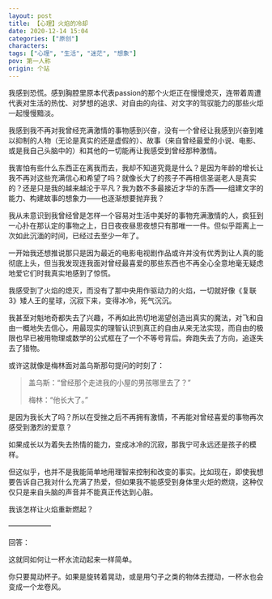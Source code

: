 ```yaml
---
layout: post
title: 【心理】火焰的冷却
date: 2020-12-14 15:04
categories: ["原创"]
characters: 
tags: ["心理", "生活", "迷茫", "想象"]
pov: 第一人称
origin: 个站
---
```


我感到恐慌。感到胸腔里原本代表passion的那个火炬正在慢慢熄灭，连带着周遭代表对生活的热忱、对梦想的追求、对自由的向往、对文字的驾驭能力的那些火炬一起慢慢黯淡。

我感到我不再对我曾经充满激情的事物感到兴奋，没有一个曾经让我感到兴奋到难以抑制的人物（无论是真实的还是虚假的）、故事（来自曾经最爱的小说、电影、或是我自己头脑中的）和其他的一切能再让我感受到曾经那种激情。

我害怕有些什么东西正在离我而去，我却不知道究竟是什么？是因为年龄的增长让我不再对这些充满信心和希望了吗？就像长大了的孩子不再相信圣诞老人是真实的？还是只是我的越来越沦于平凡？我为数不多最接近才华的东西——组建文字的能力、构建故事的想象力——也逐渐想要抛弃我？

我从未意识到我曾经曾是怎样一个容易对生活中美好的事物充满激情的人，疯狂到一心扑在那认定的事物之上，日日夜夜昼思夜想只有那唯一一件。但似乎距离上一次如此沉湎的时间，已经过去至少一年了。

一开始我还想推说那只是因为最近的电影电视剧作品或许并没有优秀到让人真的能彻底上头，但当我发现连我面对曾经最喜爱的那些东西也不再全心全意地毫无疑虑地爱它们时我真实地感到了惊慌。

我感受到了火焰的熄灭，而没有了那中央用作驱动力的火焰，一切就好像《复联3》矮人王的星球，沉寂下来，变得冰冷，死气沉沉。

我甚至对魁地奇都失去了兴趣，不再如此热切地渴望创造出真实的魔法，对飞和自由一概地失去信心，用最现实的理智认识到真正的自由从来无法实现，而自由的极限也早已被用物理或数学的公式框在了一个不等号背后。奔跑失去了方向，追逐失去了猎物。

或许这就像是梅林面对盖乌斯那句提问的时刻了：

> 盖乌斯：“曾经那个走进我的小屋的男孩哪里去了？”
>
> 梅林：“他长大了。”

是因为我长大了吗？所以在受挫之后不再拥有激情，不再能对曾经喜爱的事物再次感受到激烈的爱意？

如果成长以为着失去热情的能力，变成冰冷的沉寂，那我宁可永远还是孩子的模样。

但这似乎，也并不是我能简单地用理智来控制和改变的事实。比如现在，即使我想要告诉自己我对什么充满了热爱，但如果我不能感受到身体里火炬的燃烧，这种仅仅只是来自头脑的声音并不能真正传达到心脏。

我该怎样让火焰重新燃起？

——————

回答：

这就同如何让一杯水流动起来一样简单。

你只要晃动杯子。如果是旋转着晃动，或是用勺子之类的物体去搅动，一杯水也会变成一个龙卷风。